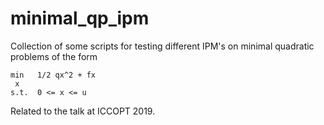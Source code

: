 # minimal_qp_ipm
Collection of some scripts for testing different IPM's on minimal quadratic problems of the form
```
min   1/2 qx^2 + fx
 x
s.t.  0 <= x <= u
```
Related to the talk at ICCOPT 2019.
